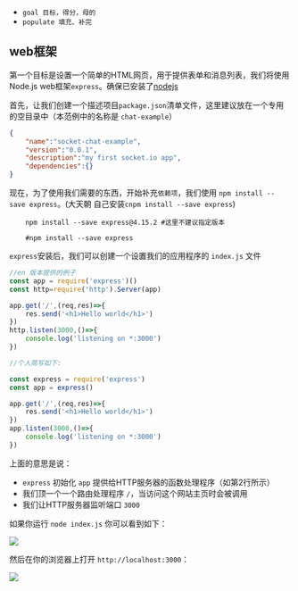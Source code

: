 - `goal 目标，得分，母的`
- `populate 填充、补完`

## web框架

第一个目标是设置一个简单的HTML网页，用于提供表单和消息列表，我们将使用Node.js web框架`express`。确保已安装了[nodejs](http://nodejs.org)


首先，让我们创建一个描述项目`package.json`清单文件，这里建议放在一个专用的空目录中（本范例中的名称是 `chat-example`）

```json
{
    "name":"socket-chat-example",
    "version":"0.0.1",
    "description":"my first socket.io app",
    "dependencies":{}
}
```
现在，为了使用我们需要的东西，开始补充`依赖项`，我们使用 `npm install --save express`。(大天朝 自己安装`cnpm install --save express`)

```shell
    npm install --save express@4.15.2 #这里不建议指定版本

    #npm install --save express 
```

`express`安装后，我们可以创建一个设置我们的应用程序的 `index.js` 文件


```js
//en 版本提供的例子
const app = require('express')()
const http=require('http').Server(app)

app.get('/',(req,res)=>{
    res.send('<h1>Hello world</h1>')
})
http.listen(3000,()=>{
    console.log('listening on *:3000')
})

//个人简写如下:

const express = require('express')
const app = express()

app.get('/',(req,res)=>{
    res.send('<h1>Hello world</h1>')
})
app.listen(3000,()=>{
    console.log('listening on *:3000')
})

```


上面的意思是说：
- `express` 初始化 `app` 提供给HTTP服务器的函数处理程序（如第2行所示）
- 我们顶一个一个路由处理程序 `/`，当访问这个网站主页时会被调用
- 我们让HTTP服务器监听端口 `3000`

如果你运行 `node index.js` 你可以看到如下：

![](https://socket.io/images/chat-1.png)

然后在你的浏览器上打开 `http://localhost:3000`：

![](https://socket.io/images/chat-2.png)


